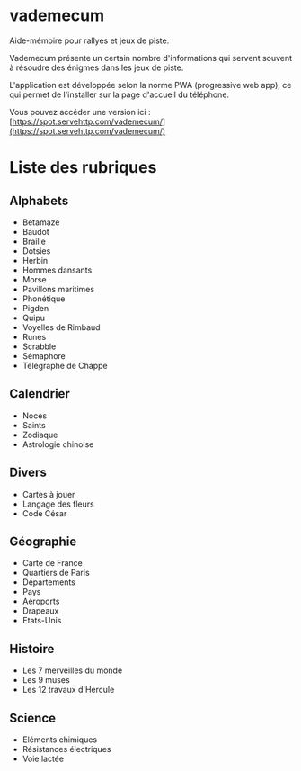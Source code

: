 # vademecum
Aide-mémoire pour rallyes et jeux de piste.

Vademecum présente un certain nombre d'informations qui servent
souvent à résoudre des énigmes dans les jeux de piste.

L'application est développée selon la norme PWA (progressive
web app), ce qui permet de l'installer sur la page d'accueil
du téléphone.

Vous pouvez accéder une version ici :
[https://spot.servehttp.com/vademecum/](https://spot.servehttp.com/vademecum/)


# Liste des rubriques

## Alphabets
- Betamaze
- Baudot
- Braille
- Dotsies
- Herbin
- Hommes dansants
- Morse
- Pavillons maritimes
- Phonétique
- Pigden
- Quipu
- Voyelles de Rimbaud
- Runes
- Scrabble
- Sémaphore
- Télégraphe de Chappe

## Calendrier
- Noces
- Saints
- Zodiaque
- Astrologie chinoise

## Divers
- Cartes à jouer
- Langage des fleurs
- Code César

## Géographie
- Carte de France
- Quartiers de Paris
- Départements
- Pays
- Aéroports
- Drapeaux
- Etats-Unis

## Histoire
- Les 7 merveilles du monde
- Les 9 muses
- Les 12 travaux d'Hercule

## Science
- Eléments chimiques
- Résistances électriques
- Voie lactée





